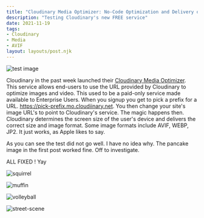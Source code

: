 ```yaml
---
title: "Cloudinary Media Optimizer: No-Code Optimization and Delivery of Visual Media"
description: "Testing Cloudinary's new FREE service"
date: 2021-11-19
tags:
- Cloudinary
- Media
- AVIF
layout: layouts/post.njk
---
```


![test image](https://applegate-paul.mo.cloudinary.net/https://storage.googleapis.com/cloudinarymedia/images/airport-candid.jpg)


Cloudinary in the past week launched their [Cloudinary Media Optimizer](https://cloudinary.com/blog/introducing_cloudinary_media_optimizer_automation_of_quality_and_high_performance_delivery). This service allows end-users to use the URL provided by Cloudinary to optimize images and video. This used to be a paid-only service made available to Enterprise Users.
When you signup you get to pick a prefix for a URL. https://pick-prefix.mo.cloudiinary.net. You then change your site's image URL's to point to Cloudinary's service.
The magic happens then. Cloudinary determines the screen size of the user's device and delivers the correct size and image format. Some image formats include AVIF, WEBP, JP2.
It just works, as Apple likes to say.


As you can see the test did not go well. I have no idea why.
The pancake image in the first post worked fine.
Off to investigate.

ALL FIXED ! Yay

![squirrel](https://applegate-paul.mo.cloudinary.net/Squirrel-mountaintop.jpg)

![muffin](https://applegate-paul.mo.cloudinary.net/muffin.jpg)

![volleyball](https://applegate-paul.mo.cloudinary.net/volleyball-sunset.jpg)

![street-scene](https://applegate-paul.mo.cloudinary.net/street-scene-wet.jpg)
